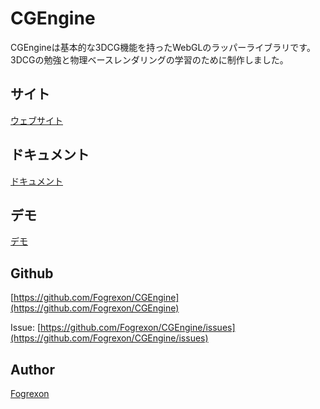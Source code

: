 # CGEngine

CGEngineは基本的な3DCG機能を持ったWebGLのラッパーライブラリです。
3DCGの勉強と物理ベースレンダリングの学習のために制作しました。

## サイト

[ウェブサイト](https://fogrexon.github.io/CGEngine/site/index.html)

## ドキュメント

[ドキュメント](https://fogrexon.github.io/CGEngine/docs/index.html)

## デモ

[デモ](https://fogrexon.github.io/CGEngine/examples/index.html)

## Github
[https://github.com/Fogrexon/CGEngine](https://github.com/Fogrexon/CGEngine)

Issue: 
[https://github.com/Fogrexon/CGEngine/issues](https://github.com/Fogrexon/CGEngine/issues)

## Author
[Fogrexon](https://fogrex.com)
